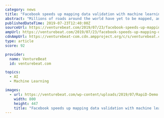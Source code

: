 ```yaml
---
category: news
title: "Facebook speeds up mapping data validation with machine learning tools Map With AI and RapiD"
abstract: "Millions of roads around the world have yet to be mapped, and that’s a real problem, particularly in the developing world. Missing map data can harm disaster response, community planning, and ..."
publishedDateTime: 2019-07-23T12:40:00Z
sourceUrl: https://venturebeat.com/2019/07/23/facebook-speeds-up-mapping-data-validation-with-machine-learning-tools-map-with-ai-and-rapid/
ampUrl: https://venturebeat.com/2019/07/23/facebook-speeds-up-mapping-data-validation-with-machine-learning-tools-map-with-ai-and-rapid/amp/
cdnAmpUrl: https://venturebeat-com.cdn.ampproject.org/c/s/venturebeat.com/2019/07/23/facebook-speeds-up-mapping-data-validation-with-machine-learning-tools-map-with-ai-and-rapid/amp/
type: article
score: 92

provider:
  name: VentureBeat
  id: venturebeat.com

topics:
  - AI
  - Machine Learning

images:
  - url: https://venturebeat.com/wp-content/uploads/2019/07/RapiD-Demo.gif?w=800&#038;resize=800%2C447&#038;strip=all
    width: 800
    height: 447
    title: "Facebook speeds up mapping data validation with machine learning tools Map With AI and RapiD"
---
```

